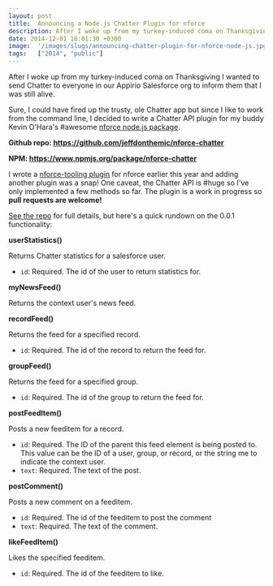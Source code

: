 ```yaml
---
layout: post
title:  Announcing a Node.js Chatter Plugin for nforce
description: After I woke up from my turkey-induced coma on Thanksgiving I wanted to send Chatter to everyone in our Appirio Salesforce org to inform them that I was still alive. Sure, I could have fired up the trusty, ole Chatter app but since I like to work from the command line, I decided to write a Chatter API plugin for my buddy Kevin OHaras #awesome nforce node.js package . Github repo- https-//github.com/jeffdonthemic/nforce-chatter  NPM- https-//www.npmjs.org/package/nforce-chatter  I wrote a nforce-
date: 2014-12-01 16:01:30 +0300
image:  '/images/slugs/announcing-chatter-plugin-for-nforce-node-js.jpg'
tags:   ["2014", "public"]
---
```

<p>After I woke up from my turkey-induced coma on Thanksgiving I wanted to send Chatter to everyone in our Appirio Salesforce org to inform them that I was still alive.</p>
<p>Sure, I could have fired up the trusty, ole Chatter app but since I like to work from the command line, I decided to write a Chatter API plugin for my buddy Kevin O'Hara's #awesome <a href="https://github.com/kevinohara80/nforce">nforce node.js package</a>.</p>
<p><strong>Github repo: <a href="https://github.com/jeffdonthemic/nforce-chatter">https://github.com/jeffdonthemic/nforce-chatter</a></strong></p>
<p><strong>NPM: <a href="https://www.npmjs.org/package/nforce-chatter">https://www.npmjs.org/package/nforce-chatter</a></strong></p>
<p>I wrote a <a href="https://github.com/jeffdonthemic/nforce-tooling">nforce-tooling plugin</a> for nforce earlier this year and adding another plugin was a snap! One caveat, the Chatter API is #huge so I've only implemented a few methods so far. The plugin is a work in progress so <strong>pull requests are welcome!</strong></p>
<p><a href="https://github.com/jeffdonthemic/nforce-chatter">See the repo</a> for full details, but here's a quick rundown on the 0.0.1 functionality:</p>
<p><strong>userStatistics()</strong></p>
<p>Returns Chatter statistics for a salesforce user.</p>
<ul>
<li><code>id</code>: Required. The id of the user to return statistics for.</li>
</ul>
<p><strong>myNewsFeed()</strong></p>
<p>Returns the context user's news feed.</p>
<p><strong>recordFeed()</strong></p>
<p>Returns the feed for a specified record.</p>
<ul>
<li><code>id</code>: Required. The id of the record to return the feed for.</li>
</ul>
<p><strong>groupFeed()</strong></p>
<p>Returns the feed for a specified group.</p>
<ul>
<li><code>id</code>: Required. The id of the group to return the feed for.</li>
</ul>
<p><strong>postFeedItem()</strong></p>
<p>Posts a new feeditem for a record.</p>
<ul>
<li><code>id</code>: Required. The ID of the parent this feed element is being posted to. This value can be the ID of a user, group, or record, or the string me to indicate the context user.</li>
<li><code>text</code>: Required. The text of the post.</li>
</ul>
<p><strong>postComment()</strong></p>
<p>Posts a new comment on a feeditem.</p>
<ul>
<li><code>id</code>: Required. The id of the feeditem to post the comment</li>
<li><code>text</code>: Required. The text of the comment.</li>
</ul>
<p><strong>likeFeedItem()</strong></p>
<p>Likes the specified feeditem.</p>
<ul>
<li><code>id</code>: Required. The id of the feeditem to like.</li>
</ul>

